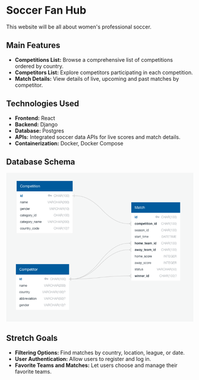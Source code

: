 # Soccer Fan Hub

This website will be all about women's professional soccer.

## Main Features

- **Competitions List:** Browse a comprehensive list of competitions ordered by country.
- **Competitors List:** Explore competitors participating in each competition.
- **Match Details:** View details of live, upcoming and past matches by competitor.

## Technologies Used

- **Frontend:** React
- **Backend:** Django
- **Database:** Postgres
- **APIs:** Integrated soccer data APIs for live scores and match details.
- **Containerization:** Docker, Docker Compose

## Database Schema

![Database Schema](backend/db_schema.png)


## Stretch Goals

- **Filtering Options:** Find matches by country, location, league, or date.
- **User Authentication:** Allow users to register and log in.
- **Favorite Teams and Matches:** Let users choose and manage their favorite teams.
